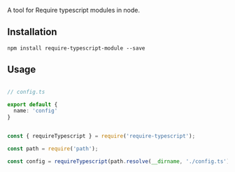 A tool for Require typescript modules in node.

## Installation
```shell
npm install require-typescript-module --save
```

## Usage

```typescript

// config.ts

export default {
  name: 'config'
}

```

```javascript

const { requireTypescript } = require('require-typescript');

const path = require('path');

const config = requireTypescript(path.resolve(__dirname, './config.ts')); // { name: 'config' }
```